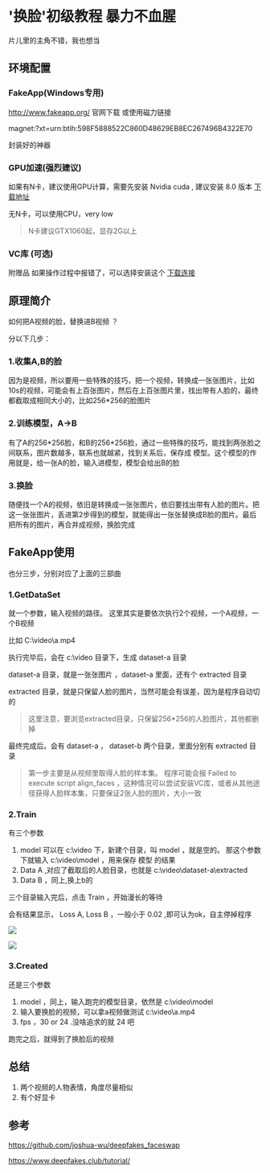 # '换脸'初级教程 暴力不血腥
片儿里的主角不错，我也想当

## 环境配置

### FakeApp(Windows专用)

http://www.fakeapp.org/ 官网下载 或使用磁力链接

magnet:?xt=urn:btih:598F5888522C860D48629EB8EC267496B4322E70

封装好的神器

### GPU加速(强烈建议)

如果有N卡，建议使用GPU计算，需要先安装 Nvidia cuda , 建议安装 8.0 版本 [下载地址](https://developer.nvidia.com/cuda-80-ga2-download-archive)

无N卡，可以使用CPU，very low

> N卡建议GTX1060起，显存2G以上

### VC库 (可选)
附赠品 如果操作过程中报错了，可以选择安装这个
[下载连接](https://download.microsoft.com/download/9/3/F/93FCF1E7-E6A4-478B-96E7-D4B285925B00/vc_redist.x64.exe
)


## 原理简介

如何把A视频的脸，替换进B视频 ？ 

分以下几步：

### 1.收集A,B的脸
因为是视频，所以要用一些特殊的技巧，把一个视频，转换成一张张图片，比如10s的视频，可能会有上百张图片，然后在上百张图片里，找出带有人脸的，最终都截取成相同大小的，比如256\*256的脸图片

### 2.训练模型，A->B
有了A的256\*256脸，和B的256\*256脸，通过一些特殊的技巧，能找到两张脸之间联系，图片数越多，联系也就越紧，找到关系后，保存成 模型。这个模型的作用就是，给一张A的脸，输入进模型，模型会给出B的脸

### 3.换脸
随便找一个A的视频，依旧是转换成一张张图片，依旧要找出带有人脸的图片。把这一张张图片，丢进第2步得到的模型，就能得出一张张替换成B脸的图片。最后把所有的图片，再合并成视频，换脸完成


## FakeApp使用
也分三步，分别对应了上面的三部曲

### 1.GetDataSet
就一个参数，输入视频的路径。 这里其实是要依次执行2个视频，一个A视频，一个B视频

比如 C:\video\a.mp4 


执行完毕后，会在 c:\video 目录下，生成 dataset-a 目录

dataset-a 目录，就是一张张图片 ，dataset-a 里面，还有个 extracted 目录

extracted 目录，就是只保留人脸的图片，当然可能会有误差，因为是程序自动切的

> 这里注意，要浏览extracted目录，只保留256\*256的人脸图片，其他都删掉

最终完成后。会有 dataset-a ， dataset-b 两个目录，里面分别有 extracted 目录


> 第一步主要是从视频里取得人脸的样本集。 程序可能会报 Failed to execute script align_faces ，这种情况可以尝试安装VC库，或者从其他途径获得人脸样本集，只要保证2张人脸的图片，大小一致

### 2.Train

有三个参数

1. model 可以在 c:\video 下，新建个目录，叫 model ，就是空的。 那这个参数下就输入 c:\video\model ，用来保存 模型 的结果
2. Data A ,对应了截取后的人脸目录，也就是 c:\video\dataset-a\extracted
3. Data B ，同上,换上b的

三个目录输入完后，点击 Train ，开始漫长的等待

会有结果显示， Loss A, Loss B ，一般小于 0.02 ,即可认为ok，自主停掉程序

![](https://www.deepfakes.club/wp-content/uploads/2018/01/train_4a.png)


![](http://7xpfmh.com1.z0.glb.clouddn.com/18-2-9/56991696.jpg)

### 3.Created
还是三个参数

1. model ，同上，输入跑完的模型目录，依然是  c:\video\model
2. 输入要换脸的视频，可以拿a视频做测试 c:\video\a.mp4
3. fps ，30 or 24 .没啥追求的就 24 吧

跑完之后，就得到了换脸后的视频


## 总结
1. 两个视频的人物表情，角度尽量相似
2. 有个好显卡


## 参考

https://github.com/joshua-wu/deepfakes_faceswap

https://www.deepfakes.club/tutorial/
